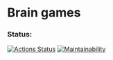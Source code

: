 # Brain games

### Status:
[![Actions Status](https://github.com/lociero/python-project-49/workflows/hexlet-check/badge.svg)](https://github.com/lociero/python-project-49/actions)
[![Maintainability](https://api.codeclimate.com/v1/badges/c029c597a3b599e4210f/maintainability)](https://codeclimate.com/github/lociero/python-project-49/maintainability)